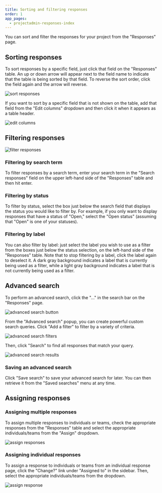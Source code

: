 ```yaml
---
title: Sorting and filtering responses
order: 1
app_pages:
  - projectadmin-responses-index
---
```


You can sort and filter the responses for your project from the "Responses" page.

## Sorting responses

To sort responses by a specific field, just click that field on the "Responses" table. An up or down arrow will appear next to the field name to indicate that the table is being sorted by that field. To reverse the sort order, click the field again and the arrow will reverse.

![sort responses](../images/sort_responses.png)

If you want to sort by a specific field that is not shown on the table, add that field from the "Edit columns" dropdown and then click it when it appears as a table header.

![edit columns](../images/edit_columns.png)

## Filtering responses

![filter responses](../images/filter_responses.png)

### Filtering by search term

To filter responses by a search term, enter your search term in the "Search responses" field on the upper left-hand side of the "Responses" table and then hit enter.

### Filtering by status

To filter by status, select the box just below the search field that displays the status you would like to filter by. For example, if you only want to display responses that have a status of "Open," select the "Open status" (assuming that "Open" is one of your statuses).

### Filtering by label

You can also filter by label: just select the label you wish to use as a filter from the boxes just below the status selection, on the left-hand side of the "Responses" table. Note that to stop filtering by a label, click the label again to deselect it. A dark gray background indicates a label that is currently being used as a filter, while a light gray background indicates a label that is not currently being used as a filter.

## Advanced search

To perform an advanced search, click the "..." in the search bar on the "Responses" page.

![advanced search button](../images/advanced_search_button.png)

From the "Advanced search" popup, you can create powerful custom search queries. Click "Add a filter" to filter by a variety of criteria.

![advanced search filters](../images/advanced_search.png)

Then, click "Search" to find all responses that match your query.

![advanced search results](../images/advanced_search_results.png)

### Saving an advanced search

Click "Save search" to save your advanced search for later. You can then retrieve it from the "Saved searches" menu at any time.

## Assigning responses

### Assigning multiple responses

To assign multiple responses to individuals or teams, check the appropriate responses from the "Responses" table and select the appropriate individuals/teams from the "Assign" dropdown.

![assign responses](../images/assign_responses.png)

### Assigning individual responses

To assign a response to individuals or teams from an individual response page, click the "Change?" link under "Assigned to" in the sidebar. Then, select the appropriate individuals/teams from the dropdown.

![assign response](../images/assign_response.png)
